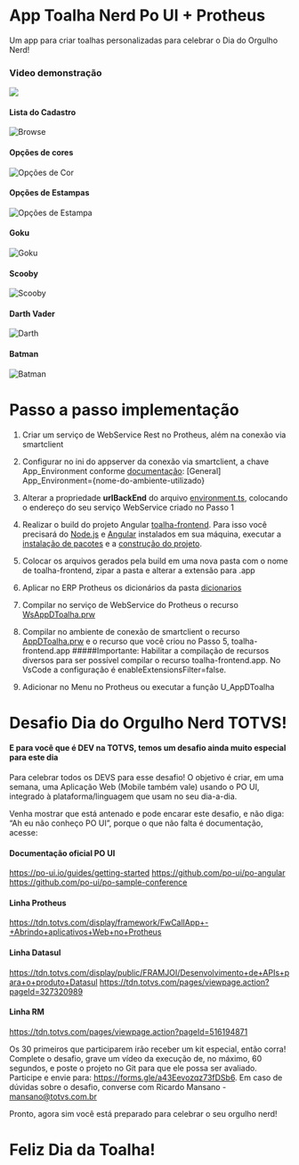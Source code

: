 # App Toalha Nerd Po UI + Protheus

Um app para criar toalhas personalizadas para celebrar o Dia do Orgulho Nerd!

### Video demonstração
[![](https://github.com/JoseCamilo/desafio-toalha-poui-protheus/blob/main/imagens/video.png?raw=true)](https://drive.google.com/file/d/1gaB9IKILI6gmzf_4Bctu3wH7McW7d46n/view?usp=sharing "Video Demonstração")

#### Lista do Cadastro
![Browse](https://github.com/JoseCamilo/desafio-toalha-poui-protheus/blob/main/imagens/browse.png?raw=true "Browse")

#### Opções de cores
![Opções de Cor](https://github.com/JoseCamilo/desafio-toalha-poui-protheus/blob/main/imagens/opcoes_cor.png?raw=true "Opções de Cor")

#### Opções de Estampas
![Opções de Estampa](https://github.com/JoseCamilo/desafio-toalha-poui-protheus/blob/main/imagens/opcoes_estampa.png?raw=true "Opções de Estampa")

#### Goku
![Goku](https://github.com/JoseCamilo/desafio-toalha-poui-protheus/blob/main/imagens/goku.png?raw=true "Goku")

#### Scooby
![Scooby](https://github.com/JoseCamilo/desafio-toalha-poui-protheus/blob/main/imagens/scooby.png?raw=true "Scooby")

#### Darth Vader
![Darth](https://github.com/JoseCamilo/desafio-toalha-poui-protheus/blob/main/imagens/darth.png?raw=true "Darth")

#### Batman
![Batman](https://github.com/JoseCamilo/desafio-toalha-poui-protheus/blob/main/imagens/batman.png?raw=true "Batman")

# Passo a passo implementação

1. Criar um serviço de WebService Rest no Protheus, além na conexão via smartclient

2. Configurar no ini do appserver da conexão via smartclient, a chave App_Environment conforme [documentação](https://tdn.totvs.com/display/framework/FwCallApp+-+Abrindo+aplicativos+Web+no+Protheus):
[General]
App_Environment={nome-do-ambiente-utilizado}

3. Alterar a propriedade __urlBackEnd__ do arquivo [environment.ts](https://github.com/JoseCamilo/desafio-toalha-poui-protheus/blob/main/toalha-frontend/src/environments/environment.ts), colocando o endereço do seu serviço WebService criado no Passo 1

4. Realizar o build do projeto Angular [toalha-frontend](https://github.com/JoseCamilo/desafio-toalha-poui-protheus/tree/main/toalha-frontend). Para isso você precisará do [Node.js](https://nodejs.org/) e [Angular](https://angular.io/) instalados em sua máquina, executar a [instalação de pacotes](https://docs.npmjs.com/cli/v7/commands/npm-install) e a [construção do projeto](https://angular.io/cli/build).

5. Colocar os arquivos gerados pela build em uma nova pasta com o nome de toalha-frontend, zipar a pasta e alterar a extensão para .app

6.  Aplicar no ERP Protheus os dicionários da pasta [dicionarios](https://github.com/JoseCamilo/desafio-toalha-poui-protheus/tree/main/dicionarios)

7. Compilar no serviço de WebService do Protheus o recurso [WsAppDToalha.prw](https://github.com/JoseCamilo/desafio-toalha-poui-protheus/blob/main/toalha-backend/WsAppDToalha.prw)

8. Compilar no ambiente de conexão de smartclient o recurso [AppDToalha.prw](https://github.com/JoseCamilo/desafio-toalha-poui-protheus/blob/main/toalha-backend/AppDToalha.prw) e o recurso que você criou no Passo 5, toalha-frontend.app
#####Importante: Habilitar a compilação de recursos diversos para ser possível compilar o recurso toalha-frontend.app. No VsCode a configuração é enableExtensionsFilter=false.

9. Adicionar no Menu no Protheus ou executar a função U_AppDToalha


# Desafio Dia do Orgulho Nerd TOTVS!

#### E para você que é DEV na TOTVS, temos um desafio ainda muito especial para este dia 

Para celebrar  todos os DEVS para esse desafio! O objetivo é criar, em uma semana, uma Aplicação Web (Mobile também vale) usando o PO UI, integrado à plataforma/linguagem que usam no seu dia-a-dia.

Venha mostrar que está antenado e pode encarar este desafio, e não diga: “Ah eu não conheço PO UI”, porque o que não falta é documentação, acesse:

#### Documentação oficial PO UI
https://po-ui.io/guides/getting-started
https://github.com/po-ui/po-angular
https://github.com/po-ui/po-sample-conference

#### Linha Protheus
https://tdn.totvs.com/display/framework/FwCallApp+-+Abrindo+aplicativos+Web+no+Protheus

#### Linha Datasul
https://tdn.totvs.com/display/public/FRAMJOI/Desenvolvimento+de+APIs+para+o+produto+Datasul
https://tdn.totvs.com/pages/viewpage.action?pageId=327320989

#### Linha RM
https://tdn.totvs.com/pages/viewpage.action?pageId=516194871

Os 30 primeiros que participarem irão receber um kit especial, então corra! Complete o desafio, grave um vídeo da execução de, no máximo, 60 segundos, e poste o projeto no Git para que ele possa ser avaliado. Participe e envie para: https://forms.gle/a43Eevozqz73fDSb6. Em caso de dúvidas sobre o desafio, converse com Ricardo Mansano - mansano@totvs.com.br

Pronto, agora sim você está preparado para celebrar o seu orgulho nerd! 

# Feliz Dia da Toalha! 